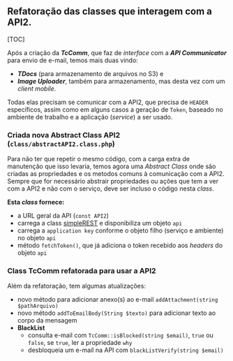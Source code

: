 ## Refatoração das classes que interagem com a API2.

[TOC]

[tdocsDoc]: https://docs.tdocs.apiary.io/ "Documentação TDocs"

Após a criação da ***TcComm***, que faz de _interface_ com a ***API Communicator*** para envio de e-mail, temos mais
duas vindo:

- ***TDocs*** (para armazenamento de arquivos no S3) e
- ***Image Uploader***, também para armazenamento, mas desta vez com um _client mobile_.

Todas elas precisam se comunicar com a API2, que precisa de `HEADER` específicos, assim como em alguns casos a geração
de `Token`, baseado no ambiente de trabalho e a aplicação (_service_) a ser usado.

### Criada nova **Abstract** Class API2 (`class/abstractAPI2.class.php`)
Para não ter que repetir o mesmo código, com a carga extra de manutenção que isso levaria, temos agora uma _Abstract
Class_ onde são criadas as propriedades e os metodos comuns à comunicação com a API2. Sempre que for necessário abstrair
propriedades ou ações que tem a ver com a API2 e não com o serviço, deve ser incluso o código nesta _class_.

**Esta *class* fornece:**

- a URL geral da API (`const API2`)
- carrega a class [simpleREST](./simpleRestClient.md) e disponibiliza um objeto `api`
- carrega a `application key` conforme o objeto filho (serviço e ambiente) no objeto `api`
- método `fetchToken()`, que já adiciona o token recebido aos _headers_ do objeto `api`

### Class **TcComm** refatorada para usar a API2
Além da refatoração, tem algumas atualizações:

- novo método para adicionar anexo(s) ao e-mail `addAttachment(string $pathArquivo)`
- novo método `addToEmailBody(String $texto)` para adicionar texto ao corpo da mensagem
- **BlackList**
  - consulta e-mail com `TcComm::isBlocked(string $email)`, `true` ou `false`, se `true`, ler a propriedade `why`
  - desbloqueia um e-mail na API com `blackListVerify(string $email)`

